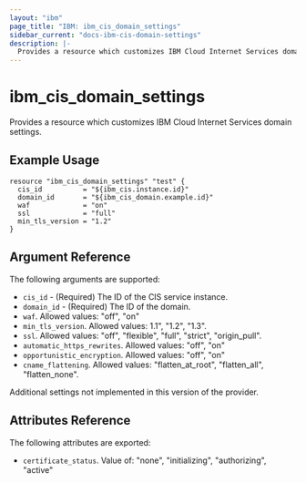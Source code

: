 ```yaml
---
layout: "ibm"
page_title: "IBM: ibm_cis_domain_settings"
sidebar_current: "docs-ibm-cis-domain-settings"
description: |-
  Provides a resource which customizes IBM Cloud Internet Services domain settings.
---
```


# ibm_cis_domain_settings

Provides a resource which customizes IBM Cloud Internet Services domain settings. 

## Example Usage

```hcl
resource "ibm_cis_domain_settings" "test" {
  cis_id          = "${ibm_cis.instance.id}"
  domain_id       = "${ibm_cis_domain.example.id}"
  waf             = "on"
  ssl             = "full"
  min_tls_version = "1.2"
}
```

## Argument Reference

The following arguments are supported:

* `cis_id` - (Required) The ID of the CIS service instance.
* `domain_id` - (Required) The ID of the domain.
* `waf`. Allowed values: "off", "on"
* `min_tls_version`. Allowed values: 1.1", "1.2", "1.3".
* `ssl`. Allowed values: "off", "flexible", "full", "strict", "origin_pull".
* `automatic_https_rewrites`. Allowed values: "off", "on"
* `opportunistic_encryption`. Allowed values: "off", "on"
* `cname_flattening`. Allowed values: "flatten_at_root", "flatten_all", "flatten_none".


Additional settings not implemented in this version of the provider. 


## Attributes Reference

The following attributes are exported: 

* `certificate_status`. Value of: "none", "initializing", "authorizing", "active"
